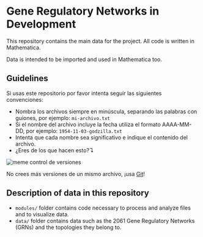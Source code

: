 # Gene Regulatory Networks in Development

This repository contains the main data for the project. All code is written in 
Mathematica.

Data is intended to be imported and used in Mathematica too.

## Guidelines

Si usas este repositorio por favor intenta seguir las siguientes convenciones:
- Nombra los archivos siempre en minúscula, separando las palabras con guiones,
por ejemplo: `mi-archivo.txt`  
- Si el nombre del archivo incluye la fecha utiliza el formato AAAA-MM-DD, por
ejemplo: `1954-11-03-godzilla.txt`
- Intenta que cada nombre sea significativo e indique el contenido del archivo.
- ¿Eres de los que hacen esto?↴

![meme control de versiones](https://trucnguyen.github.io/designers-learn-github/slides/image/novc-filenames.png)

No crees más versiones de un mismo archivo, ¡usa [Git](https://git-scm.com/)!

## Description of data in this repository

- `modules/` folder contains code necessary to process and analyze files and
to visualize data.
- `data/` folder contains data such as the 2061 Gene Regulatory Networks
(GRNs) and the topologies they belong to.
